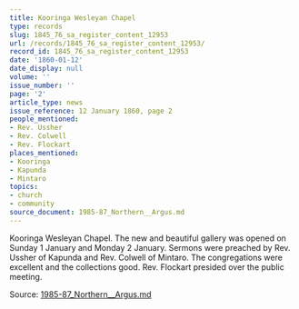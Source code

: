 ```yaml
---
title: Kooringa Wesleyan Chapel
type: records
slug: 1845_76_sa_register_content_12953
url: /records/1845_76_sa_register_content_12953/
record_id: 1845_76_sa_register_content_12953
date: '1860-01-12'
date_display: null
volume: ''
issue_number: ''
page: '2'
article_type: news
issue_reference: 12 January 1860, page 2
people_mentioned:
- Rev. Ussher
- Rev. Colwell
- Rev. Flockart
places_mentioned:
- Kooringa
- Kapunda
- Mintaro
topics:
- church
- community
source_document: 1985-87_Northern__Argus.md
---
```


Kooringa Wesleyan Chapel.  The new and beautiful gallery was opened on Sunday 1 January and Monday 2 January.  Sermons were preached by Rev. Ussher of Kapunda and Rev. Colwell of Mintaro.  The congregations were excellent and the collections good.  Rev. Flockart presided over the public meeting.

Source: [1985-87_Northern__Argus.md](/downloads/markdown/1985-87_Northern__Argus.md)
